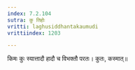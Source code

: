 ```yaml
---
index: 7.2.104
sutra: कु तिहोः
vritti: laghusiddhantakaumudi
vrittiindex: 1203

---
```

किमः कुः स्यात्तादौ हादौ च विभक्तौ परतः। कुतः, कस्मात्॥
